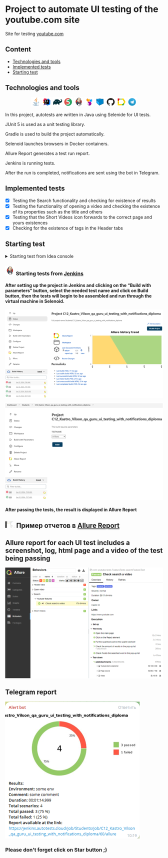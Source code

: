 # Project to automate UI testing of the youtube.com site

Site for testing [youtube.com](https://www.youtube.com)

## Content

* <a href="#link-technologies-and-tools">Technologies and tools</a>
* <a href="#link-implemented-tests">Implemented tests</a>
* <a href="#link-starting-test">Starting test </a>

## Technologies and tools

<p align="center">
<img width="6%" src="images/logo/Java.svg">
<img width="6%" src="images/logo/Intelij_IDEA.svg">
<img width="6%" src="images/logo/Gradle.svg">
<img width="6%" src="images/logo/JUnit5.svg">
<img width="6%" src="images/logo/Jenkins.svg">
<img width="6%" src="images/logo/Selenide.svg">
<img width="6%" src="images/logo/Selenoid.svg">
<img width="6%" src="images/logo/GitHub.svg">
<img width="6%" src="images/logo/Allure_Report.svg">
<img width="6%" src="images/logo/Telegram.svg">
</p>

In this project, autotests are written in Java using Selenide for UI tests.

JUnit 5 is used as a unit testing library.

Gradle is used to build the project automatically.

Selenoid launches browsers in Docker containers.

Allure Report generates a test run report.

Jenkins is running tests.

After the run is completed, notifications are sent using the bot in Telegram.

## Implemented tests
- [x] Testing the Search functionality and checking for existence of results
- [x] Testing the functionality of opening a video and checking the existence of its properties such as the title and others
- [x] Testing that the Short Videos icon forwards to the correct page and yours existences
- [x] Checking for the existence of tags in the Header tabs

## Starting test 
<details>
<summary>Starting test from Idea console</summary>

### Starting tests Locally

* ```gradle clean test -DtestTag=${TAGTEST} -DLauncher=Local allureServe```
* ```gradle clean test -DtestTag=AllTest -DLauncher=Local allureServe```

### Starting tests remotely in Selenoid
* ```gradle clean test -DtestTag=${TAGTEST} -DLauncher=Remote allureServe```
</details>

### <img width="6%" title="Jenkins" src="images/logo/Jenkins.svg"> Starting tests from [Jenkins](https://jenkins.autotests.cloud/job/Students/job/C12_Kastro_Vilson_qa_guru_ui_testing_with_notifications_diploma/)
#### After setting up the project in Jenkins and clicking on the “Build with parameters” button, select the needed test name and click on Build button, then the tests will begin to be assembled and run through the virtual machine in Selenoid.

<p><img src="images/screenshots/job_jenkins.png" alt="Jenkins"/></p>

<p><img src="images/screenshots/start_jobs.png" alt="Jenkins"/></p>

#### After passing the tests, the result is displayed in Allure Report

## <img width="6%" title="Allure" src="images/screenshots/allure_report.png"> Пример отчетов в [Allure Report](https://jenkins.autotests.cloud/job/Students/job/C12_Kastro_Vilson_qa_guru_ui_testing_with_notifications_diploma/60/allure/#behaviors/28eaa749046249292ad126338a89aa0a/48fd01b774fc9977/)

## Allure report for each UI test includes a screenshot, log, html page and a video of the test being passing

<p><img src="images/screenshots/allure_report.png" alt="allure report"/></p>

## Telegram report

<p><img src="images/screenshots/telegram_report.png" alt="allure report"/></p>

### Please don't forget click on Star button ;)
